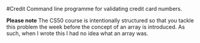 #Credit 
Command line programme for validating credit card numbers.

**Please note** The CS50 course is intentionally structured so that you tackle this problem the week before the concept of an array is introduced. As such, when I wrote this I had no idea what an array was.
